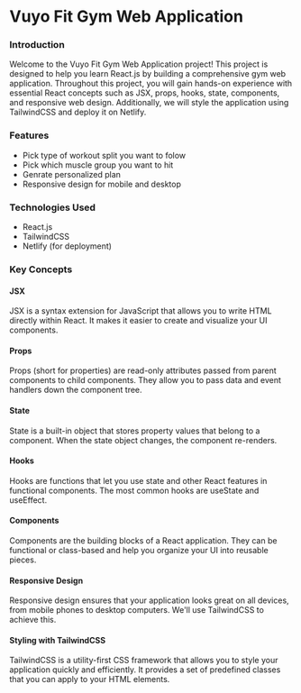 # Vuyo Fit Gym Web Application
### Introduction
Welcome to the Vuyo Fit Gym Web Application project! This project is designed to help you learn React.js by building a comprehensive gym web application. Throughout this project, you will gain hands-on experience with essential React concepts such as JSX, props, hooks, state, components, and responsive web design. Additionally, we will style the application using TailwindCSS and deploy it on Netlify.

### Features
- Pick type of workout split you want to folow
- Pick which muscle group you want to hit
- Genrate personalized plan
- Responsive design for mobile and desktop
### Technologies Used
- React.js
- TailwindCSS
- Netlify (for deployment)
### Key Concepts
#### JSX
JSX is a syntax extension for JavaScript that allows you to write HTML directly within React. It makes it easier to create and visualize your UI components.
#### Props
Props (short for properties) are read-only attributes passed from parent components to child components. They allow you to pass data and event handlers down the component tree.
#### State
State is a built-in object that stores property values that belong to a component. When the state object changes, the component re-renders.
#### Hooks
Hooks are functions that let you use state and other React features in functional components. The most common hooks are useState and useEffect.
#### Components
Components are the building blocks of a React application. They can be functional or class-based and help you organize your UI into reusable pieces.
#### Responsive Design
Responsive design ensures that your application looks great on all devices, from mobile phones to desktop computers. We'll use TailwindCSS to achieve this.
#### Styling with TailwindCSS
TailwindCSS is a utility-first CSS framework that allows you to style your application quickly and efficiently. It provides a set of predefined classes that you can apply to your HTML elements.
